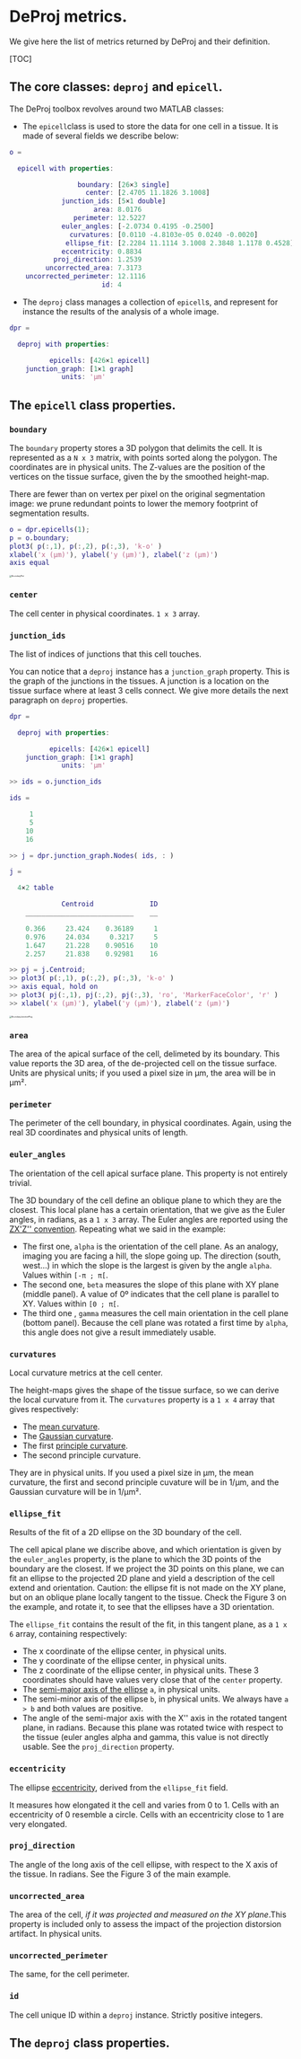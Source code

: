 # DeProj metrics.

We give here the list of metrics returned by DeProj and their definition.

[TOC]

## The core classes: `deproj` and `epicell`.

The DeProj toolbox revolves around two MATLAB classes:

- The `epicell`class is used to store the data for one cell in a tissue. It is made of several fields we describe below:

```matlab
o = 

  epicell with properties:

                 boundary: [26×3 single]
                   center: [2.4705 11.1826 3.1008]
             junction_ids: [5×1 double]
                     area: 8.0176
                perimeter: 12.5227
             euler_angles: [-2.0734 0.4195 -0.2500]
               curvatures: [0.0110 -4.8103e-05 0.0240 -0.0020]
              ellipse_fit: [2.2284 11.1114 3.1008 2.3848 1.1178 0.4528]
             eccentricity: 0.8834
           proj_direction: 1.2539
         uncorrected_area: 7.3173
    uncorrected_perimeter: 12.1116
                       id: 4
```



- The `deproj` class manages a collection of `epicell`s, and represent for instance the results of the analysis of a whole image.

```matlab
dpr = 

  deproj with properties:

          epicells: [426×1 epicell]
    junction_graph: [1×1 graph]
             units: 'µm'
```

## The `epicell` class properties.

### `boundary`

The `boundary` property stores a 3D polygon that delimits the cell. It is represented as a `N x 3` matrix, with points sorted along the polygon. The coordinates are in physical units. The Z-values are the position of the vertices on the tissue surface, given the by the smoothed height-map. 

There are fewer than on vertex per pixel on the original segmentation image: we prune redundant points to lower the memory footprint of segmentation results.

```matlab
o = dpr.epicells(1);
p = o.boundary;
plot3( p(:,1), p(:,2), p(:,3), 'k-o' )
xlabel('x (µm)'), ylabel('y (µm)'), zlabel('z (µm)')
axis equal
```

<img src="static/BoundaryPlot.png" alt="BoundaryPlot" style="zoom:25%;" />

### `center`

The cell center in physical coordinates. `1 x 3` array.

### `junction_ids`

The list of indices of junctions that this cell touches.

You can notice that a `deproj` instance has a `junction_graph` property. This is the graph of the junctions in the tissues. A junction is a location on the tissue surface where at least 3 cells connect. We give more details the next paragraph on `deproj` properties.

```matlab
dpr = 

  deproj with properties:

          epicells: [426×1 epicell]
    junction_graph: [1×1 graph]
             units: 'µm'

>> ids = o.junction_ids

ids =

     1
     5
    10
    16

>> j = dpr.junction_graph.Nodes( ids, : ) 

j =

  4×2 table

             Centroid              ID
    ___________________________    __

    0.366     23.424    0.36189     1
    0.976     24.034     0.3217     5
    1.647     21.228    0.90516    10
    2.257     21.838    0.92981    16

>> pj = j.Centroid;
>> plot3( p(:,1), p(:,2), p(:,3), 'k-o' )
>> axis equal, hold on
>> plot3( pj(:,1), pj(:,2), pj(:,3), 'ro', 'MarkerFaceColor', 'r' )
>> xlabel('x (µm)'), ylabel('y (µm)'), zlabel('z (µm)')
```

<img src="static/BoundaryJunctionPlug.png" alt="BoundaryJunctionPlug" style="zoom:25%;" />

### `area`

The area of the apical surface of the cell, delimeted by its boundary. This value reports the 3D area, of the de-projected cell on the tissue surface. Units are physical units; if you used a pixel size in µm, the area will be in µm².

### `perimeter`

The perimeter of the cell boundary, in physical coordinates. Again, using the real 3D coordinates and physical units of length.

### `euler_angles`

The orientation of the cell apical surface plane. This property is not entirely trivial.

The 3D boundary of the cell define an oblique plane to which they are the closest. This local plane has a certain orientation, that we give as the Euler angles, in radians, as a `1 x 3` array. The Euler angles are reported using the [ZX'Z'' convention](https://en.wikipedia.org/wiki/Euler_angles#Chained_rotations_equivalence). Repeating what we said in the example:

- The first one, `alpha` is the orientation of the cell plane. As an analogy, imaging you are facing a hill, the slope going up. The direction (south, west…) in which the slope is the largest is given by the angle `alpha`. Values within `[-π ; π[`. 
- The second one, `beta` measures the slope of this plane with XY plane (middle panel). A value of 0º indicates that the cell plane is parallel to XY. Values within `[0 ; π[`. 
- The third one , `gamma` measures the cell main orientation in the cell plane (bottom panel). Because the cell plane was rotated a first time by `alpha`, this angle does not give a result immediately usable. 

### `curvatures`

Local curvature metrics at the cell center. 

The height-maps gives the shape of the tissue surface, so we can derive the local curvature from it. The `curvatures` property is a `1 x 4` array that gives respectively:

- The [mean curvature](https://en.wikipedia.org/wiki/Mean_curvature).
- The [Gaussian curvature](https://en.wikipedia.org/wiki/Gaussian_curvature).
- The first [principle curvature](https://en.wikipedia.org/wiki/Principal_curvature).
- The second principle curvature. 

They are in physical units. If you used a pixel size in µm, the mean curvature, the first and second principle cuvature will be in 1/µm, and the Gaussian curvature will be in 1/µm².

### `ellipse_fit`

Results of the fit of a 2D ellipse on the 3D boundary of the cell.

The cell apical plane we discribe above, and which orientation is given by the `euler_angles` property, is the plane to which the 3D points of the boundary are the closest. If we project the 3D points on this plane, we can fit an ellipse to the projected 2D plane and yield a description of the cell extend and orientation. Caution: the ellipse fit is not made on the XY plane, but on an oblique plane locally tangent to the tissue. Check the Figure 3 on the example, and rotate it, to see that the ellipses have a 3D orientation.

The `ellipse_fit` contains the result of the fit, in this tangent plane, as a `1 x 6` array, containing respectively:

- The x coordinate of the ellipse center, in physical units.
- The y coordinate of the ellipse center, in physical units.
- The z coordinate of the ellipse center, in physical units. These 3 coordinates should have values very close that of the `center` property.
- The [semi-major axis of the ellipse](https://en.wikipedia.org/wiki/Ellipse#Semi-major_and_semi-minor_axes) `a`, in physical units.
- The semi-minor axis of the ellipse `b`, in physical units. We always have `a > b` and both values are positive.
- The angle of the semi-major axis with the X'' axis in the rotated tangent plane, in radians. Because this plane was rotated twice with respect to the tissue (euler angles alpha and gamma, this value is not directly usable. See the `proj_direction` property.

### `eccentricity`

The ellipse [eccentricity](https://en.wikipedia.org/wiki/Ellipse#Eccentricity), derived from the `ellipse_fit` field. 

It measures how elongated it the cell and varies from 0 to 1. Cells with an eccentricity of 0 resemble a circle. Cells with an eccentricity close to 1 are very elongated.

### `proj_direction`

The angle of the long axis of the cell ellipse, with respect to the X axis of the tissue. In radians. See the Figure 3 of the main example.

### `uncorrected_area`

The area of the cell, *if it was projected and measured on the XY plane*.This property is included only to assess the impact of the projection distorsion artifact. In physical units.

### `uncorrected_perimeter`

The same, for the cell perimeter.

### `id`

The cell unique ID within a `deproj` instance. Strictly positive integers.

## The `deproj` class properties.



